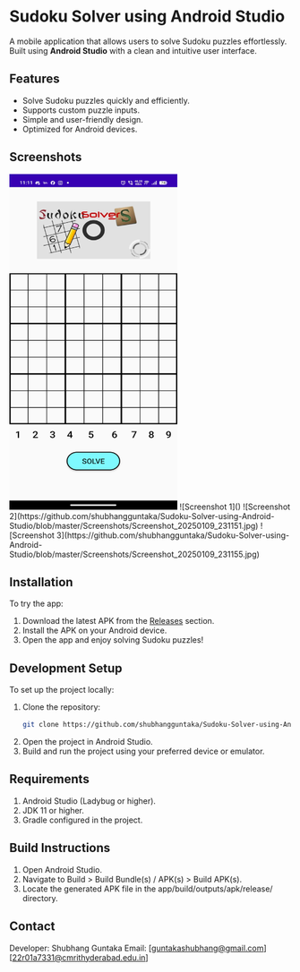 # Sudoku Solver using Android Studio

A mobile application that allows users to solve Sudoku puzzles effortlessly. Built using **Android Studio** with a clean and intuitive user interface.

## Features
- Solve Sudoku puzzles quickly and efficiently.
- Supports custom puzzle inputs.
- Simple and user-friendly design.
- Optimized for Android devices.

## Screenshots
<!-- Add images or links to screenshots here -->
<img src="https://github.com/shubhangguntaka/Sudoku-Solver-using-Android-Studio/blob/master/Screenshots/Screenshot_20250109_231130.jpg" alt="Screenshot 1" width="300" height="600">
![Screenshot 1]()
![Screenshot 2](https://github.com/shubhangguntaka/Sudoku-Solver-using-Android-Studio/blob/master/Screenshots/Screenshot_20250109_231151.jpg)
![Screenshot 3](https://github.com/shubhangguntaka/Sudoku-Solver-using-Android-Studio/blob/master/Screenshots/Screenshot_20250109_231155.jpg)

## Installation
To try the app:
1. Download the latest APK from the [Releases](https://github.com/shubhangguntaka/Sudoku-Solver-using-Android-Studio/releases) section.
2. Install the APK on your Android device.
3. Open the app and enjoy solving Sudoku puzzles!

## Development Setup
To set up the project locally:
1. Clone the repository:
   ```bash
   git clone https://github.com/shubhangguntaka/Sudoku-Solver-using-Android-Studio.git
2. Open the project in Android Studio.
3. Build and run the project using your preferred device or emulator.

## Requirements
1. Android Studio (Ladybug or higher).
2. JDK 11 or higher.
3. Gradle configured in the project.

## Build Instructions
1. Open Android Studio.
2. Navigate to Build > Build Bundle(s) / APK(s) > Build APK(s).
3. Locate the generated APK file in the app/build/outputs/apk/release/ directory.

## Contact
Developer: Shubhang Guntaka
Email: [guntakashubhang@gmail.com] [22r01a7331@cmrithyderabad.edu.in]

